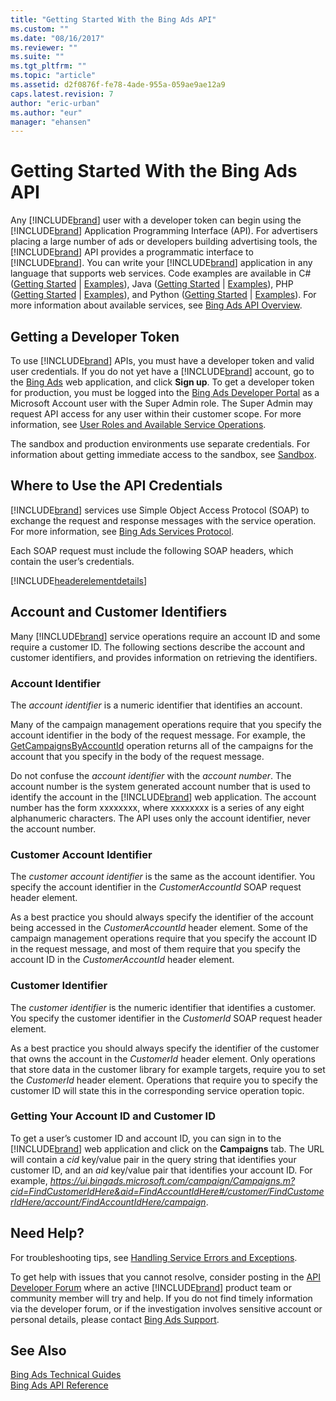 ```yaml
---
title: "Getting Started With the Bing Ads API"
ms.custom: ""
ms.date: "08/16/2017"
ms.reviewer: ""
ms.suite: ""
ms.tgt_pltfrm: ""
ms.topic: "article"
ms.assetid: d2f0876f-fe78-4ade-955a-059ae9ae12a9
caps.latest.revision: 7
author: "eric-urban"
ms.author: "eur"
manager: "ehansen"
---
```

# Getting Started With the Bing Ads API
Any [!INCLUDE[brand](../concepts/includes/brand.md)] user with a developer token can begin using the [!INCLUDE[brand](../concepts/includes/brand.md)] Application Programming Interface (API). For advertisers placing a large number of ads or developers building advertising tools, the [!INCLUDE[brand](../concepts/includes/brand.md)] API provides a programmatic interface to [!INCLUDE[brand](../concepts/includes/brand.md)]. You can write your [!INCLUDE[brand](../concepts/includes/brand.md)] application in any language that supports web services. Code examples are available in C# ([Getting Started](../concepts/getting-started-using-csharp-with-bing-ads-services.md) | [Examples](../concepts/csharp-examples-for-bing-ads.md)), Java ([Getting Started](../concepts/getting-started-using-java-with-bing-ads-services.md) | [Examples](../concepts/java-examples-for-bing-ads.md)), PHP ([Getting Started](../concepts/getting-started-using-php-with-bing-ads-services.md) | [Examples](../concepts/php-examples-for-bing-ads.md)), and Python ([Getting Started](../concepts/getting-started-using-python-with-bing-ads-services.md) | [Examples](../concepts/python-examples-for-bing-ads.md)). For more information about available services, see [Bing Ads API Overview](../concepts/bing-ads-api-overview.md).

## <a name="direct_signup"></a>Getting a Developer Token
To use [!INCLUDE[brand](../concepts/includes/brand.md)] APIs, you must have a developer token and valid user credentials. If you do not yet have a [!INCLUDE[brand](../concepts/includes/brand.md)] account, go to the [Bing Ads](https://bingads.microsoft.com/Default.aspx) web application, and click **Sign up**. To get a developer token for production, you must be logged into the [Bing Ads Developer Portal](https://developers.bingads.microsoft.com/Account) as a Microsoft Account user with the Super Admin role. The Super Admin may request API access for any user within their customer scope. For more information, see [User Roles and Available Service Operations](../concepts/customer-accounts.md#userroles).

The sandbox and production environments use separate credentials. For information about getting immediate access to the sandbox, see [Sandbox](../concepts/sandbox.md).

## <a name="where_to_use"></a>Where to Use the API Credentials
[!INCLUDE[brand](../concepts/includes/brand.md)] services use Simple Object Access Protocol (SOAP) to exchange the request and response messages with the service operation. For more information, see [Bing Ads Services Protocol](../concepts/bing-ads-services-protocol.md).

Each SOAP request must include the following SOAP headers, which contain the user’s credentials.

[!INCLUDE[headerelementdetails](../concepts/includes/headerelementdetails.md)]
## <a name="accountcustomerid"></a>Account and Customer Identifiers
Many [!INCLUDE[brand](../concepts/includes/brand.md)] service operations require an account ID and some require a customer ID. The following sections describe the account and customer identifiers, and provides information on retrieving the identifiers.

### <a name="accountid"></a>Account Identifier
The *account identifier* is a numeric identifier that identifies an account.

Many of the campaign management operations require that you specify the account identifier in the body of the request message. For example, the [GetCampaignsByAccountId](~/campaign-api/getcampaignsbyaccountid-service-operation.md) operation returns all of the campaigns for the account that you specify in the body of the request message.

Do not confuse the *account identifier* with the *account number*. The account number is the system generated account number that is used to identify the account in the [!INCLUDE[brand](../concepts/includes/brand.md)] web application. The account number has the form xxxxxxxx, where xxxxxxxx is a series of any eight alphanumeric characters.
The API uses only the account identifier, never the account number.

### <a name="customeraccountid"></a>Customer Account Identifier
The *customer account identifier* is the same as the account identifier. You specify the account identifier in the *CustomerAccountId* SOAP request header element.

As a best practice you should always specify the identifier of the account being accessed in the *CustomerAccountId* header element. Some of the campaign management operations require that you specify the account ID in the request message, and most of them require that you specify the account ID in the *CustomerAccountId* header element.

### <a name="customerid"></a>Customer Identifier
The *customer identifier* is the numeric identifier that identifies a customer. You specify the customer identifier in the *CustomerId* SOAP request header element.

As a best practice you should always specify the identifier of the customer that owns the account in the *CustomerId* header element. Only operations that store data in the customer library for example targets, require you to set the *CustomerId* header element. Operations that require you to specify the customer ID will state this in the corresponding service operation topic.

### Getting Your Account ID and Customer ID
To get a user’s customer ID and account ID, you can sign in to the [!INCLUDE[brand](../concepts/includes/brand.md)] web application and click on the **Campaigns** tab. The URL will contain a *cid* key/value pair in the query string that identifies your customer ID, and an *aid* key/value pair that identifies your account ID. For example, *https://ui.bingads.microsoft.com/campaign/Campaigns.m?cid=FindCustomerIdHere&aid=FindAccountIdHere#/customer/FindCustomerIdHere/account/FindAccountIdHere/campaign*.

## <a name="need_help"></a>Need Help?
For troubleshooting tips, see [Handling Service Errors and Exceptions](../concepts/handling-service-errors-and-exceptions.md).

To get help with issues that you cannot resolve, consider posting in the [API Developer Forum](http://go.microsoft.com/fwlink/?LinkId=269629) where an active [!INCLUDE[brand](../concepts/includes/brand.md)] product team or community member will try and help. If you do not find timely information via the developer forum, or if the investigation involves sensitive account or personal details, please contact [Bing Ads Support](http://go.microsoft.com/fwlink/?LinkId=269631).

## See Also
[Bing Ads Technical Guides](../concepts/bing-ads-technical-guides.md)  
[Bing Ads API Reference](../concepts/bing-ads-api-reference.md)  


